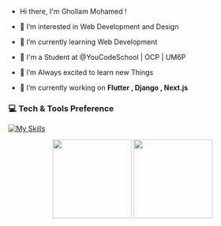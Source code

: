 -  Hi there, I'm Ghollam Mohamed !
- 👀 I’m interested in Web Development and Design
- 🌱 I’m currently learning Web Development
- 🏫 I'm a Student at @YouCodeSchool | OCP | UM6P
- 💞️ I’m Always excited to learn new Things


- :telescope: I’m currently working on <strong>Flutter , Django , Next.js </strong>

### 💻 Tech & Tools Preference
[![My Skills](https://skills.thijs.gg/icons?i=html,c,css,sass,js,react,redux,nextjs,vite,php,laravel,django,docker,nodejs,postgresql,bootstrap,mysql,tailwind,vscode,wordpress,git,github,selenium,postman,figma,xd)](https://skills.thijs.gg)


<p align="center">
<img src="https://github-readme-stats.vercel.app/api/top-langs/?username=ghollamsimo&layout=compact&title_color=fff&text_color=fff&bg_color=0D1117" height="160px" />
<img src="https://github-readme-stats.vercel.app/api?username=ghollamsimo&title_color=fff&text_color=fff&icon_color=F7DF1E&bg_color=0D1117&show_icons=true" height="160px"/>
</p>
